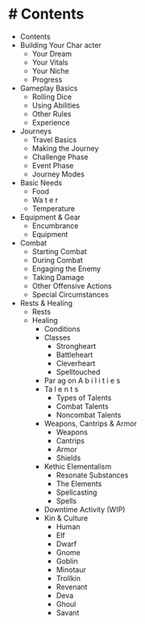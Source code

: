 # # Contents

- Contents
- Building Your Char acter
  - Your Dream
  - Your Vitals
  - Your Niche
  - Progress
- Gameplay Basics
  - Rolling Dice
  - Using Abilities
  - Other Rules
  - Experience
- Journeys
  - Travel Basics
  - Making the Journey
  - Challenge Phase
  - Event Phase
  - Journey Modes
- Basic Needs
  - Food
  - Wa t e r
  - Temperature
- Equipment & Gear
  - Encumbrance
  - Equipment
- Combat
  - Starting Combat
  - During Combat
  - Engaging the Enemy
  - Taking Damage
  - Other Offensive Actions
  - Special Circumstances
- Rests & Healing
  - Rests
  - Healing
    - Conditions
    - Classes
      - Strongheart
      - Battleheart
      - Cleverheart
      - Spelltouched
    - Par ag on A b i l i t i e s
    - Ta l e n t s
      - Types of Talents
      - Combat Talents
      - Noncombat Talents
    - Weapons, Cantrips & Armor
      - Weapons
      - Cantrips
      - Armor
      - Shields
    - Kethic Elementalism
      - Resonate Substances
      - The Elements
      - Spellcasting
      - Spells
    - Downtime Activity (WIP)
    - Kin & Culture
      - Human
      - Elf
      - Dwarf
      - Gnome
      - Goblin
      - Minotaur
      - Trollkin
      - Revenant
      - Deva
      - Ghoul
      - Savant
